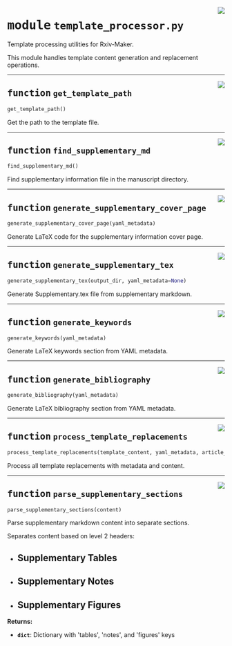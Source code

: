 <!-- markdownlint-disable -->

<a href="https://github.com/henriqueslab/rxiv-maker/blob/main/src/py/processors/template_processor.py#L0"><img align="right" style="float:right;" src="https://img.shields.io/badge/-source-cccccc?style=flat-square"></a>

# <kbd>module</kbd> `template_processor.py`
Template processing utilities for Rxiv-Maker. 

This module handles template content generation and replacement operations. 


---

<a href="https://github.com/henriqueslab/rxiv-maker/blob/main/src/py/processors/template_processor.py#L23"><img align="right" style="float:right;" src="https://img.shields.io/badge/-source-cccccc?style=flat-square"></a>

## <kbd>function</kbd> `get_template_path`

```python
get_template_path()
```

Get the path to the template file. 


---

<a href="https://github.com/henriqueslab/rxiv-maker/blob/main/src/py/processors/template_processor.py#L28"><img align="right" style="float:right;" src="https://img.shields.io/badge/-source-cccccc?style=flat-square"></a>

## <kbd>function</kbd> `find_supplementary_md`

```python
find_supplementary_md()
```

Find supplementary information file in the manuscript directory. 


---

<a href="https://github.com/henriqueslab/rxiv-maker/blob/main/src/py/processors/template_processor.py#L41"><img align="right" style="float:right;" src="https://img.shields.io/badge/-source-cccccc?style=flat-square"></a>

## <kbd>function</kbd> `generate_supplementary_cover_page`

```python
generate_supplementary_cover_page(yaml_metadata)
```

Generate LaTeX code for the supplementary information cover page. 


---

<a href="https://github.com/henriqueslab/rxiv-maker/blob/main/src/py/processors/template_processor.py#L89"><img align="right" style="float:right;" src="https://img.shields.io/badge/-source-cccccc?style=flat-square"></a>

## <kbd>function</kbd> `generate_supplementary_tex`

```python
generate_supplementary_tex(output_dir, yaml_metadata=None)
```

Generate Supplementary.tex file from supplementary markdown. 


---

<a href="https://github.com/henriqueslab/rxiv-maker/blob/main/src/py/processors/template_processor.py#L242"><img align="right" style="float:right;" src="https://img.shields.io/badge/-source-cccccc?style=flat-square"></a>

## <kbd>function</kbd> `generate_keywords`

```python
generate_keywords(yaml_metadata)
```

Generate LaTeX keywords section from YAML metadata. 


---

<a href="https://github.com/henriqueslab/rxiv-maker/blob/main/src/py/processors/template_processor.py#L259"><img align="right" style="float:right;" src="https://img.shields.io/badge/-source-cccccc?style=flat-square"></a>

## <kbd>function</kbd> `generate_bibliography`

```python
generate_bibliography(yaml_metadata)
```

Generate LaTeX bibliography section from YAML metadata. 


---

<a href="https://github.com/henriqueslab/rxiv-maker/blob/main/src/py/processors/template_processor.py#L270"><img align="right" style="float:right;" src="https://img.shields.io/badge/-source-cccccc?style=flat-square"></a>

## <kbd>function</kbd> `process_template_replacements`

```python
process_template_replacements(template_content, yaml_metadata, article_md)
```

Process all template replacements with metadata and content. 


---

<a href="https://github.com/henriqueslab/rxiv-maker/blob/main/src/py/processors/template_processor.py#L493"><img align="right" style="float:right;" src="https://img.shields.io/badge/-source-cccccc?style=flat-square"></a>

## <kbd>function</kbd> `parse_supplementary_sections`

```python
parse_supplementary_sections(content)
```

Parse supplementary markdown content into separate sections. 

Separates content based on level 2 headers: 
- ## Supplementary Tables 
- ## Supplementary Notes 
- ## Supplementary Figures 



**Returns:**
 
 - <b>`dict`</b>:  Dictionary with 'tables', 'notes', and 'figures' keys 


